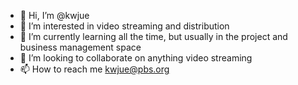- 👋 Hi, I’m @kwjue
- 👀 I’m interested in video streaming and distribution
- 🌱 I’m currently learning all the time, but usually in the project and business management space
- 💞️ I’m looking to collaborate on anything video streaming
- 📫 How to reach me kwjue@pbs.org

<!---
kwjue/kwjue is a ✨ special ✨ repository because its `README.md` (this file) appears on your GitHub profile.
You can click the Preview link to take a look at your changes.
--->
